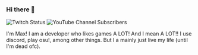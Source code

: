 ### Hi there 👋
<img alt="Twitch Status" src="https://img.shields.io/twitch/status/mqxile?logo=Twitch&style=for-the-badge"> <img alt="YouTube Channel Subscribers" src="https://img.shields.io/youtube/channel/subscribers/UCMuPIlNi_o1h9oxtlL3bhPA?logo=YouTUbe&style=for-the-badge"> 

I'm Max! I am a developer who likes games A LOT! And I mean A LOT!! I use discord, play osu!, among other things. But I a mainly just live my life (until I'm dead ofc).
